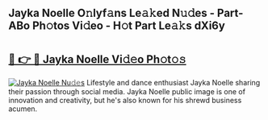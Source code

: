 ## Jayka Noelle O𝚗lyf𝚊ns Le𝚊𝚔ed N𝚞𝚍es - Part-ABo Ph𝚘tos Vi𝚍eo - H𝚘t Part Le𝚊𝚔s dXi6y

# <h2><a href="http://hffu90.feru.top/?c=Jayka+Noelle">🔗 👉 🔴 Jayka Noelle Vi𝚍𝚎o Ph𝚘t𝚘𝚜</a></h2>

[![Jayka Noelle Nu𝚍𝚎s](https://i.imgur.com/0TWrTi3.gif)](http://hffu90.feru.top/?c=Jayka+Noelle)
Lifestyle and dance enthusiast Jayka Noelle sharing their passion through social media. Jayka Noelle public image is one of innovation and creativity, but he's also known for his shrewd business acumen. 
